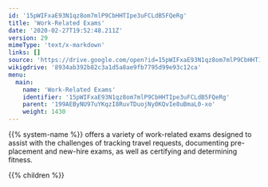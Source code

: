 ```yaml
---
id: '15pWIFxaE93N1qz8om7mlP9CbHHTIpe3uFCLdB5FQeRg'
title: 'Work-Related Exams'
date: '2020-02-27T19:52:48.211Z'
version: 29
mimeType: 'text/x-markdown'
links: []
source: 'https://drive.google.com/open?id=15pWIFxaE93N1qz8om7mlP9CbHHTIpe3uFCLdB5FQeRg'
wikigdrive: '8934ab392b82c3a1d5a8ae9fb7795d99e93c12ca'
menu:
  main:
    name: 'Work-Related Exams'
    identifier: '15pWIFxaE93N1qz8om7mlP9CbHHTIpe3uFCLdB5FQeRg'
    parent: '199AEByNU97uYKqzI8RuvTDuojNy0KQvIe8uBmaL0-xo'
    weight: 1430
---
```





{{% system-name %}} offers a variety of work-related exams designed to assist with the challenges of tracking travel requests, documenting pre-placement and new-hire exams, as well as certifying and determining fitness.



{{% children %}}




